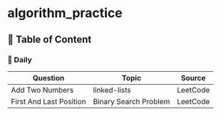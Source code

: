 # algorithm_practice

## 🌈 Table of Content

### 📍 Daily

| Question | Topic | Source |
| ------------- | ------------- | ------------- |
| Add Two Numbers  | linked-lists  | LeetCode
| First And Last Position  | Binary Search Problem | LeetCode
